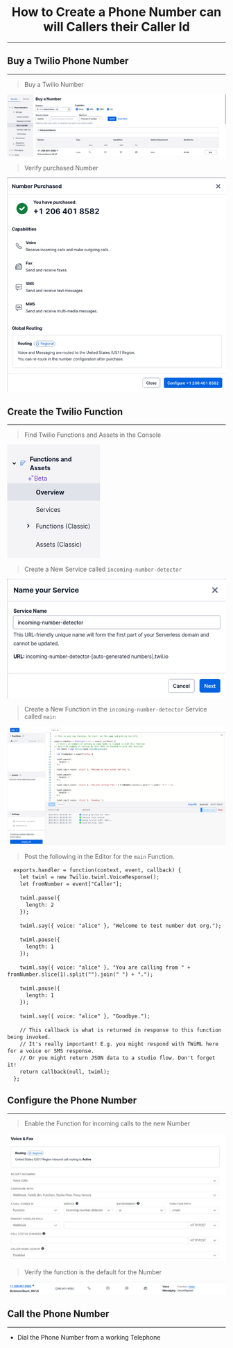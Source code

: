 
# <center>How to Create a Phone Number can will Callers their Caller Id</center>

---

## Buy a Twilio Phone Number

---

  > Buy a Twilio Number

  ![Buy a Twilio Number](/assets/images/buy-a-twilio-number.png)

  > Verify purchased Number

  ![Purchased Twilio Number](/assets/images/twilio-number-purchased.png)

## Create the Twilio Function  

---

  > Find Twilio Functions and Assets in the Console

  ![Find Twilio Functions and Assets in the Console](/assets/images/find-functions-and-assets.png)

  > Create a New Service called `incoming-number-detector`

  ![Create a New Service](/assets/images/create-a-new-service.png)

  > Create a New Function in the `incoming-number-detector` Service called `main`

  ![Create a New Function called main](/assets/images/create-a-new-main-function.png)

  > Post the following in the Editor for the `main` Function.

  ```
    exports.handler = function(context, event, callback) {      
      let twiml = new Twilio.twiml.VoiceResponse();        
      let fromNumber = event["Caller"];  

      twiml.pause({
        length: 2
      });

      twiml.say({ voice: "alice" }, "Welcome to test number dot org.");

      twiml.pause({
        length: 1
      });

      twiml.say({ voice: "alice" }, "You are calling from " + fromNumber.slice(1).split("").join(" ") + ".");

      twiml.pause({
        length: 1
      });

      twiml.say({ voice: "alice" }, "Goodbye.");

      // This callback is what is returned in response to this function being invoked.
      // It's really important! E.g. you might respond with TWiML here for a voice or SMS response.
      // Or you might return JSON data to a studio flow. Don't forget it!
      return callback(null, twiml);
    };
  ```

## Configure the Phone Number

---

  > Enable the Function for incoming calls to the new Number

  ![Enable the Function for incoming calls to the new Number](/assets/images/enable-the-number-detector-function.png)

  > Verify the function is the default for the Number

  ![Verify the function is the default for the Number](/assets/images/verify-the-function-is-the-default-for-the-number.png)


## Call the Phone Number

---

  * Dial the Phone Number from a working Telephone

